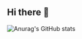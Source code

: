 ## Hi there 👋
![Anurag's GitHub stats](https://github-readme-stats.vercel.app/api?username=xzwqq&show_icons=true&theme=github_codeSTACKr)
<!--
**xzwqq/xzwqq** is a ✨ _special_ ✨ repository because its `README.md` (this file) appears on your GitHub profile.

Here are some ideas to get you started:

- 🔭 I’m currently working on ...
- 🌱 I’m currently learning ...
- 👯 I’m looking to collaborate on ...
- 🤔 I’m looking for help with ...
- 💬 Ask me about ...
- 📫 How to reach me: ...
- 😄 Pronouns: ...
- ⚡ Fun fact: ...
-->
